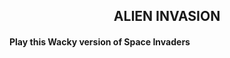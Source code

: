 <h2 style="text-align:center;">ALIEN INVASION</h2>

#### **Play this Wacky version of Space Invaders**